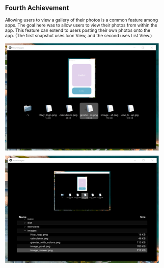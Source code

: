 ## Fourth Achievement
Allowing users to view a gallery of their photos is a common feature among apps. The goal here was to allow users to view their photos from within the app. This feature can extend to users posting their own photos onto the app. (The first snapshot uses Icon View, and the second uses List View.)
<br/>
<br/>
<img src="../../images/image_viewer.png" width="500" height="350">

<img src="../../images/image_list_viewer.png" width="500" height="350">